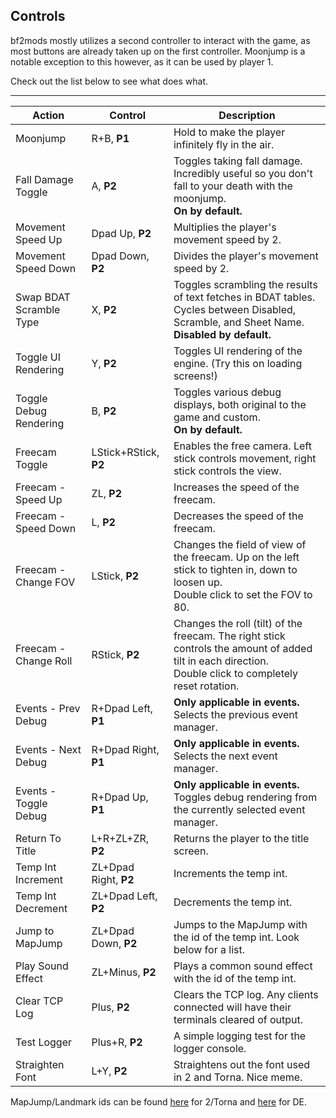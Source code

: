 ## Controls

bf2mods mostly utilizes a second controller to interact with the game, as most buttons are already taken up on the first controller. Moonjump is a notable exception to this however, as it can be used by player 1.

Check out the list below to see what does what.

---

| Action                  | Control               | Description                                                                                                                                                 |
|-------------------------|-----------------------|-------------------------------------------------------------------------------------------------------------------------------------------------------------|
| Moonjump                | R+B, **P1**           | Hold to make the player infinitely fly in the air.                                                                                                          |
| Fall Damage Toggle      | A, **P2**             | Toggles taking fall damage. Incredibly useful so you don't fall to your death with the moonjump.<br/>**On by default.**                                     |
| Movement Speed Up       | Dpad Up, **P2**       | Multiplies the player's movement speed by 2.                                                                                                                |
| Movement Speed Down     | Dpad Down, **P2**     | Divides the player's movement speed by 2.                                                                                                                   |
| Swap BDAT Scramble Type | X, **P2**             | Toggles scrambling the results of text fetches in BDAT tables. Cycles between Disabled, Scramble, and Sheet Name.<br/>**Disabled by default.**              |
| Toggle UI Rendering     | Y, **P2**             | Toggles UI rendering of the engine. (Try this on loading screens!)                                                                                          |
| Toggle Debug Rendering  | B, **P2**             | Toggles various debug displays, both original to the game and custom.<br/>**On by default.**                                                                |
| Freecam Toggle          | LStick+RStick, **P2** | Enables the free camera. Left stick controls movement, right stick controls the view.                                                                       |
| Freecam - Speed Up      | ZL, **P2**            | Increases the speed of the freecam.                                                                                                                         |
| Freecam - Speed Down    | L, **P2**             | Decreases the speed of the freecam.                                                                                                                         |
| Freecam - Change FOV    | LStick, **P2**        | Changes the field of view of the freecam. Up on the left stick to tighten in, down to loosen up.<br/>Double click to set the FOV to 80.                     |
| Freecam - Change Roll   | RStick, **P2**        | Changes the roll (tilt) of the freecam. The right stick controls the amount of added tilt in each direction.<br/>Double click to completely reset rotation. |
| Events - Prev Debug     | R+Dpad Left, **P1**   | **Only applicable in events.** Selects the previous event manager.                                                                                          |
| Events - Next Debug     | R+Dpad Right, **P1**  | **Only applicable in events.** Selects the next event manager.                                                                                              |
| Events - Toggle Debug   | R+Dpad Up, **P1**     | **Only applicable in events.** Toggles debug rendering from the currently selected event manager.                                                           |
| Return To Title         | L+R+ZL+ZR, **P2**     | Returns the player to the title screen.                                                                                                                     |
| Temp Int Increment      | ZL+Dpad Right, **P2** | Increments the temp int.                                                                                                                                    |
| Temp Int Decrement      | ZL+Dpad Left, **P2**  | Decrements the temp int.                                                                                                                                    |
| Jump to MapJump         | ZL+Dpad Down, **P2**  | Jumps to the MapJump with the id of the temp int. Look below for a list.                                                                                    |
| Play Sound Effect       | ZL+Minus, **P2**      | Plays a common sound effect with the id of the temp int.                                                                                                    |
| Clear TCP Log           | Plus, **P2**          | Clears the TCP log. Any clients connected will have their terminals cleared of output.                                                                      |
| Test Logger             | Plus+R, **P2**        | A simple logging test for the logger console.                                                                                                               |
| Straighten Font         | L+Y, **P2**           | Straightens out the font used in 2 and Torna. Nice meme.                                                                                                    |

MapJump/Landmark ids can be found [here](https://xenoblade.github.io/xb2/bdat/common/SYS_MapJumpList.html) for 2/Torna and [here](https://xenoblade.github.io/xb1de/bdat/bdat_common/landmarklist.html) for DE.